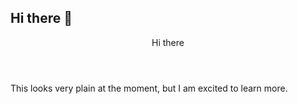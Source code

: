 ## Hi there 👋

<!--
**m4uraj4ye/m4uraj4ye** is a ✨ _special_ ✨ repository because its `README.md` (this file) appears on your GitHub profile.

Here are some ideas to get you started:

- 🔭 I’m currently working on ...
- 🌱 I’m currently learning ...
- 👯 I’m looking to collaborate on ...
- 🤔 I’m looking for help with ...
- 💬 Ask me about ...
- 📫 How to reach me: ...
- 😄 Pronouns: she/her
- ⚡ Fun fact: ...
-->
<header> Hi there </header>

<link href="https://www.webfx.com/tools/emoji-cheat-sheet/">
<body>                       
 <p>
   <i class="fa:face_with_peeking_eye🫣 aria-hidden"true">
  </i>
<p> 
This looks very plain at the moment, but I am excited to learn more.
</p>

</body>
